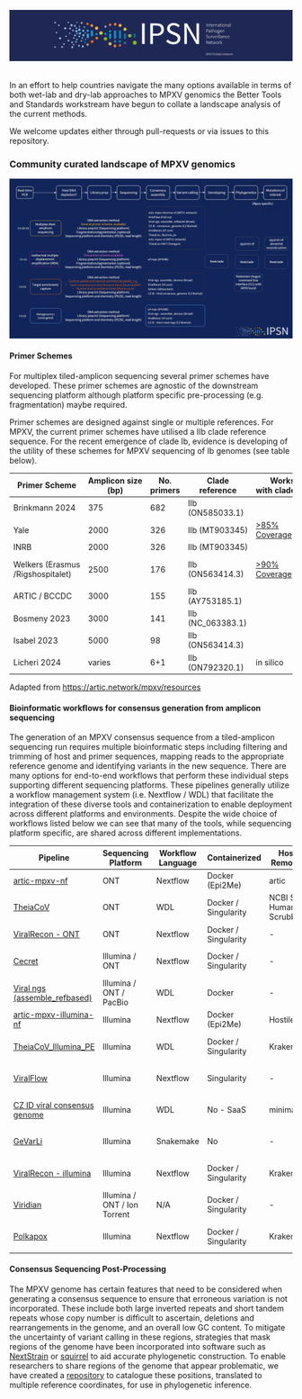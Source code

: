 ![image](img/ipsn.png) 

In an effort to help countries navigate the many options available in terms of both wet-lab and dry-lab approaches to MPXV genomics the Better Tools and Standards workstream have begun to collate a landscape analysis of the current methods.

We welcome updates either through pull-requests or via issues to this repository.
### Community curated landscape of MPXV genomics

![image](img/landscape.jpg)
#### Primer Schemes 

For multiplex tiled-amplicon sequencing several primer schemes have developed.  These primer schemes are agnostic of the downstream sequencing platform although platform specific pre-processing (e.g. fragmentation) maybe required.

Primer schemes are designed against single or multiple references.  For MPXV, the current primer schemes have utilised a IIb clade reference sequence.  For the recent emergence of clade Ib, evidence is developing of the utility of these schemes for MPXV sequencing of Ib genomes (see table below).

| Primer Scheme​                     | Amplicon size (bp)​ | No. primers​ | Clade reference​   | Works with clade Ib?​                                                                             | Protocol or repo​                                                                                        | Citation​                                       |
| ---------------------------------- | ------------------- | ------------ | ------------------ | ------------------------------------------------------------------------------------------------- | -------------------------------------------------------------------------------------------------------- | ----------------------------------------------- |
| Brinkmann 2024​                    | 375​                | 682​         | IIb (ON585033.1)​  | ​                                                                                                 | ​                                                                                                        | https://doi.org/10.1016/j.jviromet.2024.114888​ |
| Yale​                              | 2000​               | 326​         | IIb (MT903345)​    | [>85% Coverage](https://artic.network/mpxv/artic-mpxv-guide.html)​                                | https://dx.doi.org/10.17504/protocols.io.5qpvob1nbl4o/v4​                                                | https://doi.org/10.1371/journal.pbio.3002151    |
| INRB​                              | 2000​               | 326​         | IIb (MT903345)​    | ​                                                                                                 | https://github.com/inrb-labgenpath/DRC_MPXV_primers​                                                     | ​                                               |
| Welkers (Erasmus /Rigshospitalet)​ | 2500​               | 176​         | IIb (ON563414.3)​  | [>90% Coverage](https://www.eurosurveillance.org/content/10.2807/1560-7917.ES.2024.29.11.2400106) | https://www.protocols.io/view/monkeypox-virus-whole-genome-sequencing-using-comb-n2bvj6155lk5/v1?step=1​ | ​                                               |
| ARTIC / BCCDC​                     | 3000​               | 155​         | IIb (AY753185.1)​  | ​                                                                                                 | [https://github.com/quick-lab/MPXV](https://github.com/quick-lab/MPXV)​                                  | ​                                               |
| Bosmeny 2023​                      | 3000​               | 141​         | IIb (NC_063383.1)​ | ​                                                                                                 | https://github.com/gagnonlab/artic-mpxv​                                                                 | http://dx.doi.org/10.1186/s12985-023-02059-2​   |
| Isabel 2023​                       | 5000​               | 98​          | IIb (ON563414.3)​  | ​                                                                                                 |                                                                                                          | https://doi.org/10.1128/spectrum.02979-23       |
| Licheri 2024​                      | varies​             | 6+1​         | IIb (ON792320.1)​  | in silico​                                                                                        | ​                                                                                                        | https://doi.org/10.21203/rs.3.rs-4024102/v1     |

Adapted from https://artic.network/mpxv/resources

#### Bioinformatic workflows for consensus generation from amplicon sequencing

The generation of an MPXV consensus sequence from a tiled-amplicon sequencing run requires multiple bioinformatic steps including filtering and trimming of host and primer sequences, mapping reads to the appropriate reference genome and identifying variants in the new sequence.  There are many options for end-to-end workflows that perform these individual steps supporting different sequencing platforms.  These pipelines generally utilize a workflow management system (i.e. Nextflow / WDL) that facilitate the integration of these diverse tools and containerization to enable deployment across different platforms and environments.  Despite the wide choice of workflows listed below we can see that many of the tools, while sequencing platform specific, are shared across different implementations.  

| **Pipeline**                                                                      | **Sequencing Platform**      | **Workflow Language** | **Containerized**    | **Host Removal**        | **Trimming**        | **Primer Removal** | **Reference Mapping** | **Variant Calling**        | **MSA** | **Annotation** |
| --------------------------------------------------------------------------------- | ---------------------------- | --------------------- | -------------------- | ----------------------- | ------------------- | ------------------ | --------------------- | -------------------------- | ------- | -------------- |
| [artic-mpxv-nf](https://github.com/artic-network/artic-mpxv-nf)                   | ONT                          | Nextflow              | Docker (Epi2Me)      | artic                   | artic guppyplex     | artic minion       | artic minion          | artic minion               | -       | -              |
| [TheiaCoV](https://github.com/theiagen/public_health_viral_genomics)              | ONT                          | WDL                   | Docker / Singularity | NCBI SRA Human Scrubber | artic guppyplex     | artic minion       | artic minion          | artic minion               | -       | -              |
| [ViralRecon - ONT](https://github.com/nf-core/viralrecon)                         | ONT                          | Nextflow              | Docker / Singularity | -                       | artic guppyplex     | artic minion       | artic minion          | artic minion               |         | SnpEff         |
| [Cecret](https://github.com/UPHL-BioNGS/Cecret)                                   | Illumina / ONT               | Nextflow              | Docker / Singularity | -                       | fastp / segyclean   | ivar               | bwa / minmap2         | ivar / samtools / bcftools | Mafft   | Vadr           |
| [Viral ngs (assemble_refbased)](https://github.com/broadinstitute/viral-ngs)      | Illumina / ONT / PacBio      | WDL                   | Docker               | -                       |                     | ivar               | minimap2              |                            | -       | -              |
| [artic-mpxv-illumina-nf](https://github.com/artic-network/artic-mpxv-illumina-nf) | Illumina                     | Nextflow              | Docker (Epi2Me)      | Hostile                 | trim-galore         | ivar               | bwa                   | Freebayes                  | Mafft   |                |
| [TheiaCoV_Illumina_PE](https://github.com/theiagen/public_health_viral_genomics)  | Illumina                     | WDL                   | Docker / Singularity | Kraken2                 | trimmomatic / bbduk | ivar               | bwa                   | ivar / samtools / bcftools | -       | -              |
| [ViralFlow](https://viralflow.github.io/index-en.html)            | Illumina                     | Nextflow              | Singularity                   | -                       | fastp / samtools    | fastp              | bwa                   | ivar / samtools / bcftools | mafft   | SnpEff         |
| [CZ ID viral consensus genome](https://czid.org/)                                 | Illumina                     | WDL                   | No - SaaS            | minimap2                | trim-galore         | ivar               | minimap2              | ivar / samtools / bcftools | -       | -              |
| [GeVarLi](https://forge.ird.fr/transvihmi/nfernandez/GeVarLi)                     | Illumina                     | Snakemake             | No                   | -                       | cutadapt/sickle     | bamclipper         | bwa/minimap2/bowtie2  | ivar / samtools / bcftools | -       | -              |
| [ViralRecon - illumina](https://github.com/nf-core/viralrecon)                    | Illumina                     | Nextflow              | Docker / Singularity | Kraken2                 | fastp               | ivar               | bowtie2               | ivar / samtools / bcftools | -       | SnpEff         |
| [Viridian](https://github.com/iqbal-lab-org/viridian)                             | Illumina / ONT / Ion Torrent | N/A                   | Docker / Singularity | -                       |                     |                    | minimap2              | cyclon                     | maft    | -              |
| [Polkapox](https://github.com/CDCgov/polkapox)                                    | Illumina                     | Nextflow              | Docker / Singularity | Kraken2                 | fastp               | ivar               | bwa                   | ivar / samtools / bcftools | -       | -              |
#### Consensus Sequencing Post-Processing

The MPXV genome has certain features that need to be considered when generating a consensus sequence to ensure that erroneous variation is not incorporated.  These include both large inverted repeats and short tandem repeats whose copy number is difficult to ascertain, deletions and rearrangements in the genome, and an overall low GC content.  To mitigate the uncertainty of variant calling in these regions, strategies that mask regions of the genome have been incorporated into software such as [NextStrain](https://github.com/nextstrain/mpox/tree/master) or [squirrel](https://github.com/aineniamh/squirrel) to aid accurate phylogenetic construction.  To enable researchers to share regions of the genome that appear problematic, we have created a [repository](https://github.com/WHO-Collaboratory/collaboratory-mpox-genomics-phylomasking) to catalogue these positions, translated to multiple reference coordinates, for use in phylogenetic inference. 